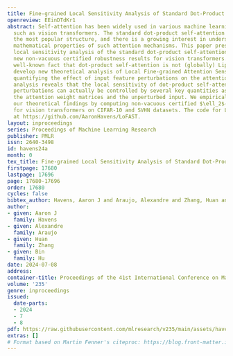```yaml
---
title: Fine-grained Local Sensitivity Analysis of Standard Dot-Product Self-Attention
openreview: EEinDTdKr1
abstract: Self-attention has been widely used in various machine learning models,
  such as vision transformers. The standard dot-product self-attention is arguably
  the most popular structure, and there is a growing interest in understanding the
  mathematical properties of such attention mechanisms. This paper presents a fine-grained
  local sensitivity analysis of the standard dot-product self-attention, leading to
  new non-vacuous certified robustness results for vision transformers. Despite the
  well-known fact that dot-product self-attention is not (globally) Lipschitz, we
  develop new theoretical analysis of Local Fine-grained Attention Sensitivity (LoFAST)
  quantifying the effect of input feature perturbations on the attention output. Our
  analysis reveals that the local sensitivity of dot-product self-attention to $\ell_2$
  perturbations can actually be controlled by several key quantities associated with
  the attention weight matrices and the unperturbed input. We empirically validate
  our theoretical findings by computing non-vacuous certified $\ell_2$-robustness
  for vision transformers on CIFAR-10 and SVHN datasets. The code for LoFAST is available
  at https://github.com/AaronHavens/LoFAST.
layout: inproceedings
series: Proceedings of Machine Learning Research
publisher: PMLR
issn: 2640-3498
id: havens24a
month: 0
tex_title: Fine-grained Local Sensitivity Analysis of Standard Dot-Product Self-Attention
firstpage: 17680
lastpage: 17696
page: 17680-17696
order: 17680
cycles: false
bibtex_author: Havens, Aaron J and Araujo, Alexandre and Zhang, Huan and Hu, Bin
author:
- given: Aaron J
  family: Havens
- given: Alexandre
  family: Araujo
- given: Huan
  family: Zhang
- given: Bin
  family: Hu
date: 2024-07-08
address:
container-title: Proceedings of the 41st International Conference on Machine Learning
volume: '235'
genre: inproceedings
issued:
  date-parts:
  - 2024
  - 7
  - 8
pdf: https://raw.githubusercontent.com/mlresearch/v235/main/assets/havens24a/havens24a.pdf
extras: []
# Format based on Martin Fenner's citeproc: https://blog.front-matter.io/posts/citeproc-yaml-for-bibliographies/
---
```

